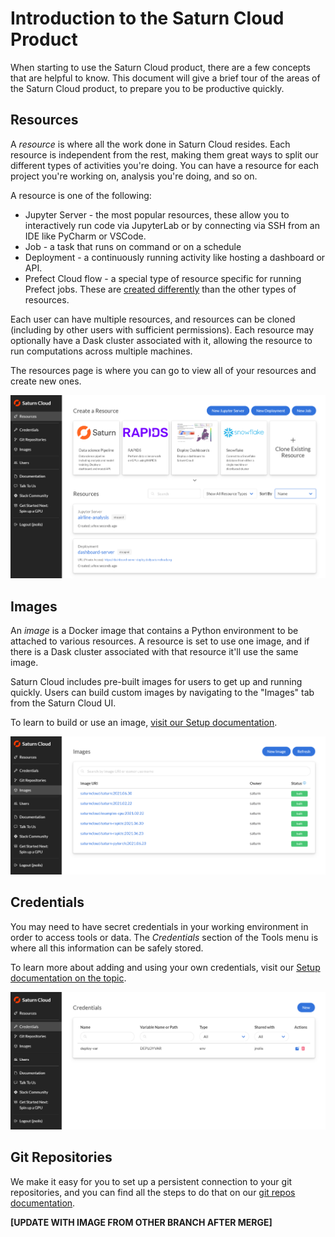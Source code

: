 # Introduction to the Saturn Cloud Product

When starting to use the Saturn Cloud product, there are a few concepts that are helpful to know. This document will give a brief tour of the areas of the Saturn Cloud product, to prepare you to be productive quickly.

## Resources

A _resource_ is where all the work done in Saturn Cloud resides. Each resource is independent from the rest, making them great ways to split our different types of activities you're doing. You can have a resource for each project you're working on, analysis you're doing, and so on.

A resource is one of the following:

* Jupyter Server - the most popular resources, these allow you to interactively run code via JupyterLab or by connecting via SSH from an IDE like PyCharm or VSCode.
* Job - a task that runs on command or on a schedule
* Deployment - a continuously running activity like hosting a dashboard or API.
* Prefect Cloud flow - a special type of resource specific for running Prefect jobs. These are [created differently](/docs) than the other types of resources.

Each user can have multiple resources, and resources can be cloned (including by other users with sufficient permissions). Each resource may optionally have a Dask cluster associated with it, allowing the resource to run computations across multiple machines.

The resources page is where you can go to view all of your resources and create new ones.

<img src="/images/docs/resources-page-02.png" alt="Screenshot of Saturn Cloud Resources page" class="doc-image">

## Images

An _image_ is a Docker image that contains a Python environment to be attached to various resources. A resource is set to use one image, and if there is a Dask cluster associated with that resource it'll use the same image.

Saturn Cloud includes pre-built images for users to get up and running quickly. Users can build custom images by navigating to the "Images" tab from the Saturn Cloud UI.

To learn to build or use an image, [visit our Setup documentation](<docs/Using Saturn Cloud/images.md>).

<img src="/images/docs/images_ui.png" alt="Screenshot of Saturn Cloud Images page" class="doc-image">

## Credentials

You may need to have secret credentials in your working environment in order to access tools or data. The _Credentials_ section of the Tools menu is where all this information can be safely stored.

To learn more about adding and using your own credentials, visit our [Setup documentation on the topic](<docs/Using Saturn Cloud/credentials.md>).

<img src="/images/docs/creds_ui.png" alt="Screenshot of Saturn Cloud Credentials page" class="doc-image">

## Git Repositories

We make it easy for you to set up a persistent connection to your git repositories, and you can find all the steps to do that on our [git repos documentation](<docs/Using Saturn Cloud/gitrepo.md>).

**[UPDATE WITH IMAGE FROM OTHER BRANCH AFTER MERGE]**
